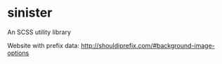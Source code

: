 # sinister

An SCSS utility library

Website with prefix data: http://shouldiprefix.com/#background-image-options

